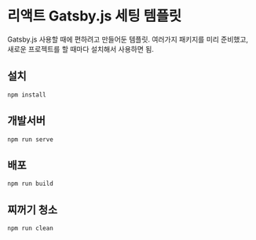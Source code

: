# 리액트 Gatsby.js 세팅 템플릿
Gatsby.js 사용할 때에 편하려고 만들어둔 템플릿. 여러가지 패키지를 미리 준비했고, 새로운 프로젝트를 할 때마다 설치해서 사용하면 됨.

## 설치
```
npm install
```

## 개발서버
```
npm run serve
```

## 배포
```
npm run build
```

## 찌꺼기 청소
```
npm run clean
```